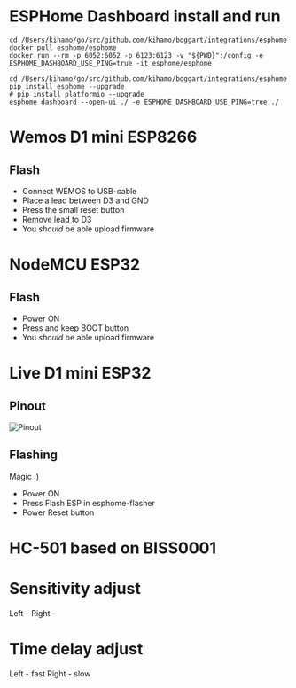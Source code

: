 # ESPHome Dashboard install and run

```
cd /Users/kihamo/go/src/github.com/kihamo/boggart/integrations/esphome
docker pull esphome/esphome
docker run --rm -p 6052:6052 -p 6123:6123 -v "${PWD}":/config -e ESPHOME_DASHBOARD_USE_PING=true -it esphome/esphome

cd /Users/kihamo/go/src/github.com/kihamo/boggart/integrations/esphome
pip install esphome --upgrade
# pip install platformio --upgrade
esphome dashboard --open-ui ./ -e ESPHOME_DASHBOARD_USE_PING=true ./
```

# Wemos D1 mini ESP8266
## Flash
- Connect WEMOS to USB-cable
- Place a lead between D3 and GND
- Press the small reset button
- Remove lead to D3
- You *should* be able upload firmware

# NodeMCU ESP32
## Flash
- Power ON
- Press and keep BOOT button
- You *should* be able upload firmware

# Live D1 mini ESP32
## Pinout
![Pinout](docs/MH-ET_LIVE_D1_mini_ESP32_pinout.png)

## Flashing
Magic :)
- Power ON
- Press Flash ESP in esphome-flasher
- Power Reset button

# HC-501 based on BISS0001
# Sensitivity adjust
Left - 
Right - 

# Time delay adjust
Left - fast
Right - slow